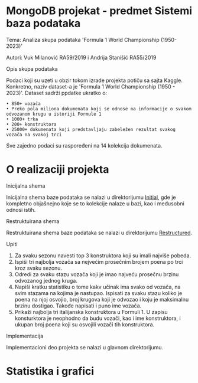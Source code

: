 # MongoDB projekat - predmet Sistemi baza podataka

Tema: Analiza skupa podataka 'Formula 1 World Championship (1950-2023)'

Autori: Vuk Milanović RA59/2019 i Andrija Stanišić RA55/2019

Opis skupa podataka

Podaci koji su uzeti u obzir tokom izrade projekta potiču sa sajta Kaggle. Konkretno, naziv dataset-a je 'Formula 1 World Championship (1950 - 2023)'. 
Dataset sadrži ppdatke ukratko o:

    • 850+ vozača
    • Preko pola miliona dokumenata koji se odnose na informacije o svakom odvozanom krugu u istoriji Formule 1
    • 1000+ trka
    • 200+ konstruktora
    • 25000+ dokumenata koji predstavljaju zabeležen rezultat svakog vozača na svakoj trci 

Sve zajedno podaci su raspoređeni na 14 kolekcija dokumenata.

# O realizaciji projekta

Inicijalna shema

Inicijalna shema baze podataka se nalazi u direktorijumu [Initial](v1/README.md), gde je kompletno objašnejno koje se to kolekcije nalaze u bazi, kao i međusobni odnosi istih.

Restruktuirana shema

Restruktuirana shema baze podataka se nalazi u direktorijumu [Restructured](v2/README.md).

Upiti

1. Za svaku sezonu navesti top 3 konstruktora koji su imali najviše pobeda.
2. Ispiši tri najbolja vozača sa nejvećim prosečnim brojem poena po trci kroz svaku sezonu.
3. Odredi za svaku stazu vozača koji je imao najveću prosečnu brzinu odvozanog jednog kruga.
4. Napiši kratku statistiku o tome kakv učinak ima svako od vozača, na svim stazama na kojima je nastupao. Ispisati za svaku stazu koliko je poena na njoj osvojio, broj krugova koji je odvozao i koju je maksimalnu brzinu dostigao. Takođe napisati i puno ime vozača.
5. Prikaži najbolja tri italijanska konstruktora u Formuli 1. U zapisu konsturktora je neophodno da budu vozači, kao i ime konstruktora, i ukupan broj poena koji su osvojili vozači tih konstruktora.

Implementacija

Implementacioni deo projekta se nalazi u glavnom direktorijumu.

# Statistika i grafici
